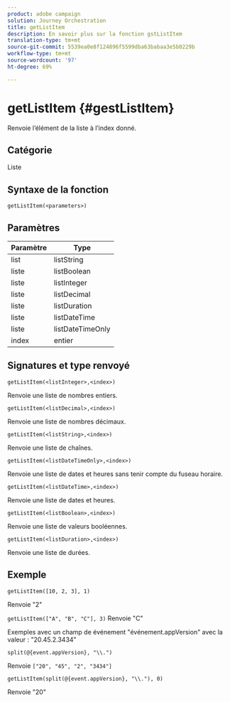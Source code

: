 ```yaml
---
product: adobe campaign
solution: Journey Orchestration
title: getListItem
description: En savoir plus sur la fonction gstListItem
translation-type: tm+mt
source-git-commit: 5539ea0e8f124896f5599dba63babaa3e5b0229b
workflow-type: tm+mt
source-wordcount: '97'
ht-degree: 69%

---
```



# getListItem {#gestListItem}

Renvoie l’élément de la liste à l’index donné.

## Catégorie

Liste

## Syntaxe de la fonction

`getListItem(<parameters>)`

## Paramètres

| Paramètre | Type |
|-----------|------------------|
| list | listString |
| liste | listBoolean |
| liste | listInteger |
| liste | listDecimal |
| liste | listDuration |
| liste | listDateTime |
| liste | listDateTimeOnly |
| index | entier |

## Signatures et type renvoyé

`getListItem(<listInteger>,<index>)`

Renvoie une liste de nombres entiers.

`getListItem(<listDecimal>,<index>)`

Renvoie une liste de nombres décimaux.

`getListItem(<listString>,<index>)`

Renvoie une liste de chaînes.

`getListItem(<listDateTimeOnly>,<index>)`

Renvoie une liste de dates et heures sans tenir compte du fuseau horaire.

`getListItem(<listDateTime>,<index>)`

Renvoie une liste de dates et heures.

`getListItem(<listBoolean>,<index>)`

Renvoie une liste de valeurs booléennes.

`getListItem(<listDuration>,<index>)`

Renvoie une liste de durées.

## Exemple

`getListItem([10, 2, 3], 1)`

Renvoie &quot;2&quot;

`getListItem(["A", "B", "C"], 3)`
Renvoie &quot;C&quot;

Exemples avec un champ de événement &quot;événement.appVersion&quot; avec la valeur : &quot;20.45.2.3434&quot;

`split(@{event.appVersion}, "\\.")`

Renvoie `["20", "45", "2", "3434"]`

`getListItem(split(@{event.appVersion}, "\\."), 0)`

Renvoie &quot;20&quot;